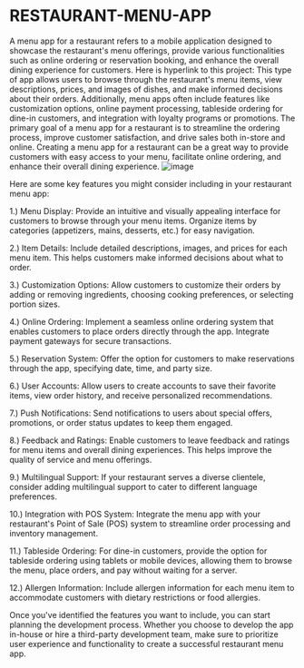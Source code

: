 # RESTAURANT-MENU-APP
A menu app for a restaurant refers to a mobile application designed to showcase the restaurant's menu offerings, provide various functionalities such as online ordering or reservation booking, and enhance the overall dining experience for customers. Here is hyperlink to this project: This type of app allows users to browse through the restaurant's menu items, view descriptions, prices, and images of dishes, and make informed decisions about their orders. Additionally, menu apps often include features like customization options, online payment processing, tableside ordering for dine-in customers, and integration with loyalty programs or promotions. The primary goal of a menu app for a restaurant is to streamline the ordering process, improve customer satisfaction, and drive sales both in-store and online. 
Creating a menu app for a restaurant can be a great way to provide customers with easy access to your menu, facilitate online ordering, and enhance their overall dining experience. 
![image](https://github.com/Enockodhis/RESTAURANT-MENU-APP/assets/107674019/9232c913-3ac2-4336-a0b9-13cb453a8741)


Here are some key features you might consider including in your restaurant menu app:

1.) Menu Display: Provide an intuitive and visually appealing interface for customers to browse through your menu items. Organize items by categories (appetizers, mains, desserts, etc.) for easy navigation.

2.) Item Details: Include detailed descriptions, images, and prices for each menu item. This helps customers make informed decisions about what to order.

3.) Customization Options: Allow customers to customize their orders by adding or removing ingredients, choosing cooking preferences, or selecting portion sizes.

4.) Online Ordering: Implement a seamless online ordering system that enables customers to place orders directly through the app. Integrate payment gateways for secure 
    transactions.

5.) Reservation System: Offer the option for customers to make reservations through the app, specifying date, time, and party size.

6.) User Accounts: Allow users to create accounts to save their favorite items, view order history, and receive personalized recommendations.

7.) Push Notifications: Send notifications to users about special offers, promotions, or order status updates to keep them engaged.

8.) Feedback and Ratings: Enable customers to leave feedback and ratings for menu items and overall dining experiences. This helps improve the quality of service and menu 
    offerings.

9.) Multilingual Support: If your restaurant serves a diverse clientele, consider adding multilingual support to cater to different language preferences.

10.) Integration with POS System: Integrate the menu app with your restaurant's Point of Sale (POS) system to streamline order processing and inventory management.

11.) Tableside Ordering: For dine-in customers, provide the option for tableside ordering using tablets or mobile devices, allowing them to browse the menu, place orders, 
     and pay without waiting for a server.

12.) Allergen Information: Include allergen information for each menu item to accommodate customers with dietary restrictions or food allergies.

Once you've identified the features you want to include, you can start planning the development process. Whether you choose to develop the app in-house or hire a third-party development team, make sure to prioritize user experience and functionality to create a successful restaurant menu app.
